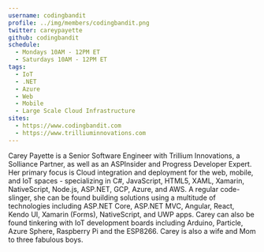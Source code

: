 ```yaml
---
username: codingbandit
profile: ../img/members/codingbandit.png
twitter: careypayette
github: codingbandit
schedule:
  - Mondays 10AM - 12PM ET
  - Saturdays 10AM - 12PM ET
tags:
  - IoT
  - .NET
  - Azure
  - Web
  - Mobile
  - Large Scale Cloud Infrastructure
sites:
  - https://www.codingbandit.com
  - https://www.trilliuminnovations.com
---
```


Carey Payette is a Senior Software Engineer with Trillium Innovations, a Solliance Partner, as well as an ASPInsider and Progress Developer Expert. Her primary focus is Cloud integration and deployment for the web, mobile, and IoT spaces - specializing in C#, JavaScript, HTML5, XAML, Xamarin, NativeScript, Node.js, ASP.NET, GCP, Azure, and AWS. A regular code-slinger, she can be found building solutions using a multitude of technologies including ASP.NET Core, ASP.NET MVC, Angular, React, Kendo UI, Xamarin (Forms), NativeScript, and UWP apps. Carey can also be found tinkering with IoT development boards including Arduino, Particle, Azure Sphere, Raspberry Pi and the ESP8266. Carey is also a wife and Mom to three fabulous boys.
